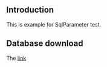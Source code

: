 ## Introduction
This is example for SqlParameter test.


## Database download

The [link](http://msftdbprodsamples.codeplex.com/) 


